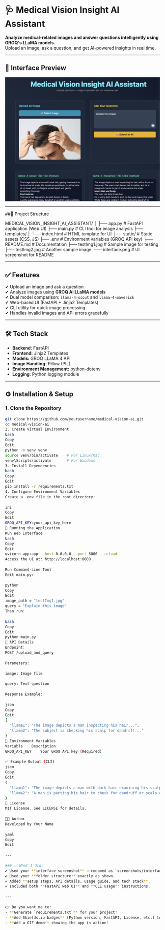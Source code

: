 # 🩺 Medical Vision Insight AI Assistant

**Analyze medical-related images and answer questions intelligently using GROQ's LLaMA models.**  
Upload an image, ask a question, and get AI-powered insights in real time.

---

## 📸 Interface Preview

![Interface Screenshot](interface.png)

---

##📂 Project Structure

MEDICAL_VISION_INSIGHT_AI_ASSISTANT/
│
├── app.py               # FastAPI application (Web UI)
├── main.py              # CLI tool for image analysis
├── templates/
│   └── index.html       # HTML template for UI
├── static/              # Static assets (CSS, JS)
├── .env                 # Environment variables (GROQ API key)
├── README.md            # Documentation
├── testImg1.jpg         # Sample image for testing
├── testImg2.jpg         # Another sample image
└── interface.png    # UI screenshot for README

---

## ✅ Features

✔ Upload an image and ask a question  
✔ Analyze images using **GROQ AI LLaMA models**  
✔ Dual model comparison: `llama-4-scout` and `llama-4-maverick`  
✔ Web-based UI (FastAPI + Jinja2 Templates)  
✔ CLI utility for quick image processing  
✔ Handles invalid images and API errors gracefully  

---

## 🛠 Tech Stack

- **Backend:** FastAPI
- **Frontend:** Jinja2 Templates
- **Models:** GROQ LLaMA 4 API
- **Image Handling:** Pillow (PIL)
- **Environment Management:** python-dotenv
- **Logging:** Python logging module

---

## ⚙️ Installation & Setup

### 1. Clone the Repository
```bash
git clone https://github.com/yourusername/medical-vision-ai.git
cd medical-vision-ai
2. Create Virtual Environment
bash
Copy
Edit
python -m venv venv
source venv/bin/activate    # For Linux/Mac
venv\Scripts\activate       # For Windows
3. Install Dependencies
bash
Copy
Edit
pip install -r requirements.txt
4. Configure Environment Variables
Create a .env file in the root directory:

ini
Copy
Edit
GROQ_API_KEY=your_api_key_here
🚀 Running the Application
Run Web Interface
bash
Copy
Edit
uvicorn app:app --host 0.0.0.0 --port 8000 --reload
Access the UI at: http://localhost:8000

Run Command-Line Tool
Edit main.py:

python
Copy
Edit
image_path = "testImg1.jpg"
query = "Explain this image"
Then run:

bash
Copy
Edit
python main.py
🧠 API Details
Endpoint:
POST /upload_and_query

Parameters:

image: Image file

query: Text question

Response Example:

json
Copy
Edit
{
  "llama1": "The image depicts a man inspecting his hair...",
  "llama2": "The subject is checking his scalp for dandruff..."
}
🔐 Environment Variables
Variable	Description
GROQ_API_KEY	Your GROQ API key (Required)

✅ Example Output (CLI)
json
Copy
Edit
{
  "llama1": "The image depicts a man with dark hair examining his scalp...",
  "llama2": "A man is parting his hair to check for dandruff or scalp condition..."
}
📜 License
MIT License. See LICENSE for details.

👨‍💻 Author
Developed by Your Name

yaml
Copy
Edit

---

### ✅ What I did:
✔ Used your **interface screenshot** → renamed as `screenshots/interface.png` in the README.  
✔ Used your **folder structure** exactly as shown.  
✔ Added **setup steps, API details, usage guide, and tech stack**.  
✔ Included both **FastAPI web UI** and **CLI usage** instructions.  

---

👉 Do you want me to:
- **Generate `requirements.txt`** for your project?  
- **Add Shields.io badges** (Python version, FastAPI, License, etc.) to the README?  
- **Add a GIF demo** showing the app in action?  
